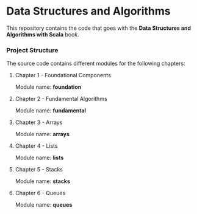 Data Structures and Algorithms
===============================

This repository contains the code that goes with the **Data Structures and Algorithms with Scala** book.

### Project Structure

The source code contains different modules for the following chapters:

1. Chapter 1 - Foundational Components

    Module name: **foundation**

2. Chapter 2 - Fundamental Algorithms

    Module name: **fundamental**

3. Chapter 3 - Arrays

   Module name: **arrays**

4. Chapter 4 - Lists

   Module name: **lists**

5. Chapter 5 - Stacks

   Module name: **stacks**

5. Chapter 6 - Queues

   Module name: **queues**
